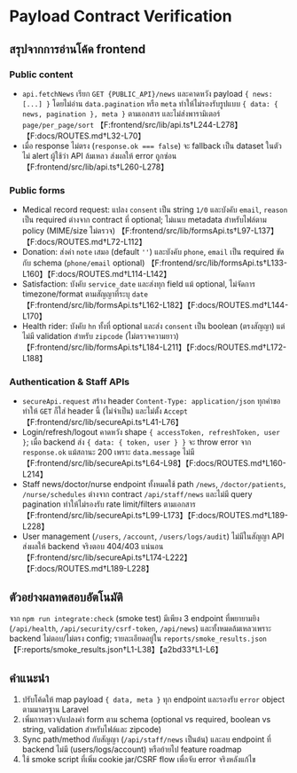 # Payload Contract Verification

## สรุปจากการอ่านโค้ด frontend

### Public content
- `api.fetchNews` เรียก `GET {PUBLIC_API}/news` และคาดหวัง payload `{ news: [...] }` โดยไม่อ่าน `data.pagination` หรือ `meta` ทำให้ไม่รองรับรูปแบบ `{ data: { news, pagination }, meta }` ตามเอกสาร และไม่ส่งพารามิเตอร์ `page/per_page/sort` 【F:frontend/src/lib/api.ts†L244-L278】【F:docs/ROUTES.md†L32-L70】
- เมื่อ response ไม่ตรง (`response.ok === false`) จะ fallback เป็น dataset ในตัว ไม่ alert ผู้ใช้ว่า API ล้มเหลว ส่งผลให้ error ถูกซ่อน 【F:frontend/src/lib/api.ts†L260-L278】

### Public forms
- Medical record request: แปลง `consent` เป็น string `1/0` และบังคับ `email`, `reason` เป็น required ต่างจาก contract ที่ optional; ไม่แนบ metadata สำหรับไฟล์ตาม policy (MIME/size ไม่ตรวจ) 【F:frontend/src/lib/formsApi.ts†L97-L137】【F:docs/ROUTES.md†L72-L112】
- Donation: ส่งค่า `note` เสมอ (default `''`) และบังคับ `phone`, `email` เป็น required ขัดกับ schema (`phone/email` optional) 【F:frontend/src/lib/formsApi.ts†L133-L160】【F:docs/ROUTES.md†L114-L142】
- Satisfaction: บังคับ `service_date` และส่งทุก field แม้ optional, ไม่จัดการ timezone/format ตามสัญญาที่ระบุ `date` 【F:frontend/src/lib/formsApi.ts†L162-L182】【F:docs/ROUTES.md†L144-L170】
- Health rider: บังคับ `hn` ทั้งที่ optional และส่ง `consent` เป็น boolean (ตรงสัญญา) แต่ไม่มี validation สำหรับ `zipcode` (ไม่ตรวจความยาว) 【F:frontend/src/lib/formsApi.ts†L184-L211】【F:docs/ROUTES.md†L172-L188】

### Authentication & Staff APIs
- `secureApi.request` สร้าง header `Content-Type: application/json` ทุกคำขอ ทำให้ `GET` ก็ใส่ header นี้ (ไม่จำเป็น) และไม่ตั้ง `Accept` 【F:frontend/src/lib/secureApi.ts†L41-L76】
- Login/refresh/logout คาดหวัง shape `{ accessToken, refreshToken, user }`; เมื่อ backend ส่ง `{ data: { token, user } }` จะ throw error จาก `response.ok` แม้สถานะ 200 เพราะ `data.message` ไม่มี 【F:frontend/src/lib/secureApi.ts†L64-L98】【F:docs/ROUTES.md†L160-L214】
- Staff news/doctor/nurse endpoint ทั้งหมดใช้ path `/news`, `/doctor/patients`, `/nurse/schedules` ต่างจาก contract `/api/staff/news` และไม่มี query pagination ทำให้ไม่รองรับ rate limit/filters ตามเอกสาร 【F:frontend/src/lib/secureApi.ts†L99-L173】【F:docs/ROUTES.md†L189-L228】
- User management (`/users`, `/account`, `/users/logs/audit`) ไม่มีในสัญญา API ส่งผลให้ backend จริงตอบ 404/403 แน่นอน 【F:frontend/src/lib/secureApi.ts†L174-L222】【F:docs/ROUTES.md†L189-L228】

## ตัวอย่างผลทดสอบอัตโนมัติ
จาก `npm run integrate:check` (smoke test) มีเพียง 3 endpoint ที่พยายามยิง (`/api/health`, `/api/security/csrf-token`, `/api/news`) และทั้งหมดล้มเหลวเพราะ backend ไม่ตอบ/ไม่ตรง config; รายละเอียดอยู่ใน `reports/smoke_results.json` 【F:reports/smoke_results.json†L1-L38】【a2bd33†L1-L6】

## คำแนะนำ
1. ปรับโค้ดให้ map payload `{ data, meta }` ทุก endpoint และรองรับ `error` object ตามมาตรฐาน Laravel
2. เพิ่มการตรวจ/แปลงค่า form ตาม schema (optional vs required, boolean vs string, validation สำหรับไฟล์และ zipcode)
3. Sync path/method กับสัญญา (`/api/staff/news` เป็นต้น) และลบ endpoint ที่ backend ไม่มี (users/logs/account) หรือย้ายไป feature roadmap
4. ใช้ smoke script ที่เพิ่ม cookie jar/CSRF flow เพื่อจับ error จริงหลังแก้ไข
